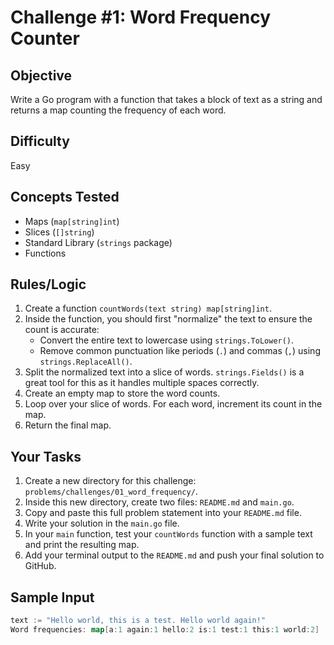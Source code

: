 # Challenge #1: Word Frequency Counter

## Objective
Write a Go program with a function that takes a block of text as a string and returns a map counting the frequency of each word.

## Difficulty
Easy

## Concepts Tested
* Maps (`map[string]int`)
* Slices (`[]string`)
* Standard Library (`strings` package)
* Functions

## Rules/Logic
1.  Create a function `countWords(text string) map[string]int`.
2.  Inside the function, you should first "normalize" the text to ensure the count is accurate:
    * Convert the entire text to lowercase using `strings.ToLower()`.
    * Remove common punctuation like periods (`.`) and commas (`,`) using `strings.ReplaceAll()`.
3.  Split the normalized text into a slice of words. `strings.Fields()` is a great tool for this as it handles multiple spaces correctly.
4.  Create an empty map to store the word counts.
5.  Loop over your slice of words. For each word, increment its count in the map.
6.  Return the final map.

## Your Tasks
1.  Create a new directory for this challenge: `problems/challenges/01_word_frequency/`.
2.  Inside this new directory, create two files: `README.md` and `main.go`.
3.  Copy and paste this full problem statement into your `README.md` file.
4.  Write your solution in the `main.go` file.
5.  In your `main` function, test your `countWords` function with a sample text and print the resulting map.
6.  Add your terminal output to the `README.md` and push your final solution to GitHub.

## Sample Input
```go
text := "Hello world, this is a test. Hello world again!"
Word frequencies: map[a:1 again:1 hello:2 is:1 test:1 this:1 world:2]